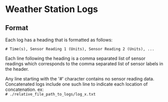 # Weather Station Logs

## Format
Each log has a heading that is formatted as follows:

`# Time(s), Sensor Reading 1 (Units), Sensor Reading 2 (Units), ...`

Each line following the heading is a comma separated list of sensor readings which corresponds to the comma separated list of sensor labels in the header. 

Any line starting with the '#' character contains no sensor reading data. Concatenated logs include one such line to indicate each location of concatenation. ex:  
`# ./relative_file_path_to_logs/log_x.txt`
